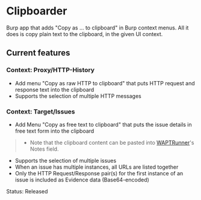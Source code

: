 # Clipboarder

Burp app that adds "Copy as ... to clipboard" in Burp context menus. All it does is copy plain text to the clipboard, in the given UI context.

## Current features

### Context: Proxy/HTTP-History
* Add menu "Copy as raw HTTP to clipboard" that puts HTTP request and response text into the clipboard
* Supports the selection of multiple HTTP messages

### Context: Target/Issues
* Add Menu "Copy as free text to clipboard" that puts the issue details in free text form into the clipboard
> * Note that the clipboard content can be pasted into [WAPTRunner](https://github.com/jourzero/waptrunner)'s Notes field.
* Supports the selection of multiple issues
* When an issue has multiple instances, all URLs are listed together
* Only the HTTP Request/Response pair(s) for the first instance of an issue is included as Evidence data (Base64-encoded)

Status: Released
